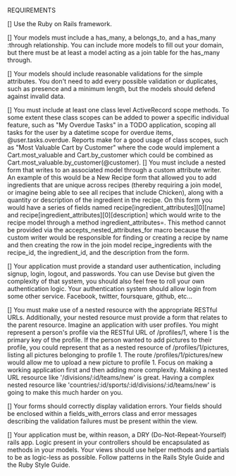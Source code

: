 REQUIREMENTS

[] Use the Ruby on Rails framework.

[] Your models must include a has_many, a belongs_to, and a has_many :through relationship. You can include more models to fill out your domain, but there must be at least a model acting as a join table for the has_many through.

[] Your models should include reasonable validations for the simple attributes. You don't need to add every possible validation or duplicates, such as presence and a minimum length, but the models should defend against invalid data.

[] You must include at least one class level ActiveRecord scope methods. To some extent these class scopes can be added to power a specific individual feature, such as "My Overdue Tasks" in a TODO application, scoping all tasks for the user by a datetime scope for overdue items, @user.tasks.overdue. Reports make for a good usage of class scopes, such as "Most Valuable Cart by Customer" where the code would implement a Cart.most_valuable and Cart.by_customer which could be combined as Cart.most_valuable.by_customer(@customer).
[] You must include a nested form that writes to an associated model through a custom attribute writer. An example of this would be a New Recipe form that allowed you to add ingredients that are unique across recipes (thereby requiring a join model, or imagine being able to see all recipes that include Chicken), along with a quantity or description of the ingredient in the recipe. On this form you would have a series of fields named recipe[ingredient_attributes][0][name] and recipe[ingredient_attributes][0][description] which would write to the recipe model through a method ingredient_attributes=. This method cannot be provided via the accepts_nested_attributes_for macro because the custom writer would be responsible for finding or creating a recipe by name and then creating the row in the join model recipe_ingredients with the recipe_id, the ingredient_id, and the description from the form.

[] Your application must provide a standard user authentication, including signup, login, logout, and passwords. You can use Devise but given the complexity of that system, you should also feel free to roll your own authentication logic.
Your authentication system should allow login from some other service. Facebook, twitter, foursquare, github, etc...

[] You must make use of a nested resource with the appropriate RESTful URLs. Additionally, your nested resource must provide a form that relates to the parent resource. Imagine an application with user profiles. You might represent a person's profile via the RESTful URL of /profiles/1, where 1 is the primary key of the profile. If the person wanted to add pictures to their profile, you could represent that as a nested resource of /profiles/1/pictures, listing all pictures belonging to profile 1. The route /profiles/1/pictures/new would allow me to upload a new picture to profile 1. Focus on making a working application first and then adding more complexity. Making a nested URL resource like '/divisions/:id/teams/new' is great. Having a complex nested resource like 'countries/:id/sports/:id/divisions/:id/teams/new' is going to make this much harder on you.

[] Your forms should correctly display validation errors. Your fields should be enclosed within a fields_with_errors class and error messages describing the validation failures must be present within the view.

[] Your application must be, within reason, a DRY (Do-Not-Repeat-Yourself) rails app. Logic present in your controllers should be encapsulated as methods in your models. Your views should use helper methods and partials to be as logic-less as possible. Follow patterns in the Rails Style Guide and the Ruby Style Guide.
